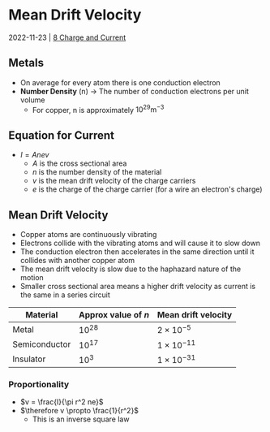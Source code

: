 # Mean Drift Velocity
2022-11-23 | [8 Charge and Current](8%20Charge%20and%20Current.md)

## Metals
- On average for every atom there is one conduction electron
- **Number Density** (n) -> The number of conduction electrons per unit volume
	- For copper, n is approximately $10^{29} \text{m}^{-3}$

## Equation for Current
- $I = Anev$
	- $A$ is the cross sectional area
	- $n$ is the number density of the material
	- $v$ is the mean drift velocity of the charge carriers
	- $e$ is the charge of the charge carrier (for a wire an electron's charge)

## Mean Drift Velocity
- Copper atoms are continuously vibrating
- Electrons collide with the vibrating atoms and will cause it to slow down
- The conduction electron then accelerates in the same direction until it collides with another copper atom
- The mean drift velocity is slow due to the haphazard nature of the motion
- Smaller cross sectional area means a higher drift velocity as current is the same in a series circuit

| Material      | Approx value of $n$ | Mean drift velocity |
| ------------- | ------------------- | ------------------- |
| Metal         | $10^{28}$           | $2 \times 10^{-5}$  |
| Semiconductor | $10^{17}$           | $1 \times 10^{-11}$ |
| Insulator     | $10^3$              | $1 \times 10^{-31}$ |

### Proportionality
- $v = \frac{I}{\pi r^2 ne}$
- $\therefore v \propto \frac{1}{r^2}$
	- This is an inverse square law


